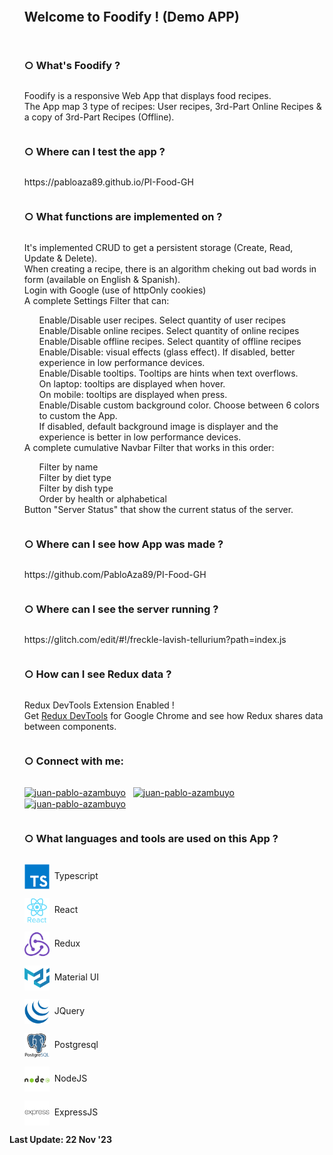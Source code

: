 <div id="user-content-toc" align="left">
  <ul>
    <summary><h2 style="display: inline-block">Welcome to Foodify ! (Demo APP)</h2></summary>
  </ul>
</div>
<div id="user-content-toc" align="left">
  <ul>
    <h3 style="display: inline-block">○ What's Foodify ?</h3>
  </ul>
</div>
<ul>
  <summary>
    Foodify is a responsive Web App that displays food recipes.<br />
    The App map 3 type of recipes: User recipes, 3rd-Part Online Recipes & a copy of 3rd-Part Recipes (Offline).
  </summary>
</ul>
<div id="user-content-toc" align="left">
  <ul>
    <h3 style="display: inline-block">○ Where can I test the app ?</h3>
  </ul>
</div>
<ul><summary>https://pabloaza89.github.io/PI-Food-GH</summary></ul>
<div id="user-content-toc" align="left">
  <ul>
    <h3 style="display: inline-block">○ What functions are implemented on ?</h3>
  </ul>
</div>
<ul>
  <summary>
    It's implemented  CRUD to get a persistent storage (Create, Read, Update & Delete).
  </summary>
  <summary>
    When creating a recipe, there is an algorithm cheking out bad words in form (available on English & Spanish).
  </summary>
  <summary>
    Login with Google (use of httpOnly cookies)
  </summary>
  <summary>
    A complete Settings Filter that can:
      <ul>
        <summary>
          Enable/Disable user recipes. Select quantity of user recipes
        </summary>
        <summary>
          Enable/Disable online recipes. Select quantity of online recipes
        </summary>
        <summary>
          Enable/Disable offline recipes. Select quantity of offline recipes
        </summary>
        <summary>
          Enable/Disable: visual effects (glass effect). If disabled, better experience in low performance devices.
        </summary>
        <summary>
          Enable/Disable tooltips. Tooltips are hints when text overflows.
          <br />On laptop: tooltips are displayed when hover.
          <br />On mobile: tooltips are displayed when press.
        </summary>
        <summary>
          Enable/Disable custom background color. Choose between 6 colors to custom the App.
          <br />If disabled, default background image is displayer and the experience is better in low performance devices.
        </summary>
      </ul>
  </summary>
  <summary>
    A complete cumulative Navbar Filter that works in this order:
      <ul>
        <summary>
          Filter by name
        </summary>
        <summary>
          Filter by diet type
        </summary>
        <summary>
          Filter by dish type
        </summary>
        <summary>
          Order by health or alphabetical
        </summary>
      </ul>
  </summary>
  <summary>
    Button "Server Status" that show the current status of the server.
  </summary>
</ul>
<div id="user-content-toc" align="left">
  <ul>
    <h3 style="display: inline-block">○ Where can I see how App was made ?</h3>
  </ul>
</div>
<ul><summary>https://github.com/PabloAza89/PI-Food-GH</summary></ul>
<div id="user-content-toc" align="left">
  <ul>
    <h3 style="display: inline-block">○ Where can I see the server running ?</h3>
  </ul>
</div>
<ul><summary>https://glitch.com/edit/#!/freckle-lavish-tellurium?path=index.js</summary></ul>
<div id="user-content-toc" align="left">
  <ul>
    <h3 style="display: inline-block">○ How can I see Redux data ?</h3>
  </ul>
</div>
<ul>
  <summary>
    Redux DevTools Extension Enabled !
    <br />Get 
    <a href="https://chromewebstore.google.com/detail/redux-devtools/lmhkpmbekcpmknklioeibfkpmmfibljd" target="blank">
      Redux DevTools
    </a>
    &#8203;&nbsp;&#8203;for Google Chrome and see how Redux shares data between components.
  </summary>
</ul>
<div id="user-content-toc" align="left">
  <ul>
    <h3 style="display: inline-block">○ Connect with me:</h3>
  </ul>
</div>
<ul>
  <summary>
    <a href="https://linkedin.com/in/juan-pablo-azambuyo" target="blank">
      <img align="center" src="https://raw.githubusercontent.com/rahuldkjain/github-profile-readme-generator/master/src/images/icons/Social/linked-in-alt.svg" alt="juan-pablo-azambuyo" height="30" width="40" />
    </a>
    &#8203;&nbsp;&nbsp;&nbsp;&#8203;
    <a href="mailto:juanpabloazambuyo@gmail.com" target="blank">
      <img align="center" src="https://upload.wikimedia.org/wikipedia/commons/7/7e/Gmail_icon_%282020%29.svg" alt="juan-pablo-azambuyo" height="30" width="40" />
    </a>
    &#8203;&nbsp;&#8203;
    <a href="https://wa.me/5491124688005?text=Hi,%20I'm%20interested%20in%20your%20web%20projects" target="blank">
      <img align="center" src="https://upload.wikimedia.org/wikipedia/commons/6/6b/WhatsApp.svg" alt="juan-pablo-azambuyo" height="42" width="56" />
    </a>
  </summary>
</ul>
<div id="user-content-toc" align="left">
  <ul>
    <h3 style="display: inline-block">○ What languages and tools are used on this App ?</h3>
  </ul>
</div>
<ul>
  <summary>
    <a href="https://typescriptlang.org/">
      <img align="center" src="https://raw.githubusercontent.com/devicons/devicon/master/icons/typescript/typescript-original.svg" alt="typescript" width="40" height="40"/>
    </a>
    &#8203;&nbsp;&nbsp;&#8203;Typescript
  </summary>
</ul>
<ul>
  <summary>
    <a href="https://reactjs.org/">
      <img align="center" src="https://raw.githubusercontent.com/devicons/devicon/master/icons/react/react-original-wordmark.svg" alt="react" width="40" height="40"/>
    </a>
    &#8203;&nbsp;&nbsp;&#8203;React
  </summary>
</ul>
<ul>
  <summary>
    <a href="https://redux.js.org">
      <img align="center" src="https://raw.githubusercontent.com/devicons/devicon/master/icons/redux/redux-original.svg" alt="redux" width="40" height="40"/>
    </a>
    &#8203;&nbsp;&nbsp;&#8203;Redux
  </summary>
</ul>
<ul>
  <summary>
    <a href="https://mui.com/">
      <img align="center" src="https://raw.githubusercontent.com/devicons/devicon/master/icons/materialui/materialui-original.svg" alt="redux" width="40" height="40"/>
    </a>
    &#8203;&nbsp;&nbsp;&#8203;Material UI
  </summary>
</ul>
<ul>
  <summary>
    <a href="https://jquery.com">
      <img align="center" src="https://raw.githubusercontent.com/devicons/devicon/master/icons/jquery/jquery-original.svg" alt="jquery" width="40" height="40"/>
    </a>
    &#8203;&nbsp;&nbsp;&#8203;JQuery
  </summary>
</ul>
<ul>
  <summary>
    <a href="https://postgresql.org">
      <img align="center" src="https://raw.githubusercontent.com/devicons/devicon/master/icons/postgresql/postgresql-original-wordmark.svg" alt="postgresql" width="40" height="40"/>
    </a>
    &#8203;&nbsp;&nbsp;&#8203;Postgresql
  </summary>
</ul>
<ul>
  <summary>
    <a href="https://nodejs.org" target="_blank">
      <img align="center" src="https://raw.githubusercontent.com/devicons/devicon/master/icons/nodejs/nodejs-original-wordmark.svg" alt="nodejs" width="40" height="40"/>
    </a>
    &#8203;&nbsp;&nbsp;&#8203;NodeJS
  </summary>
</ul>
<ul>
  <summary>
    <a href="https://expressjs.com" target="_blank" rel="noopener noreferrer">
      <img align="center" src="https://raw.githubusercontent.com/devicons/devicon/master/icons/express/express-original-wordmark.svg" alt="express" width="40" height="40">
      </img>
    </a>
    &#8203;&nbsp;&nbsp;&#8203;ExpressJS
  </summary>
</ul>

<b>Last Update: 22 Nov '23</b>